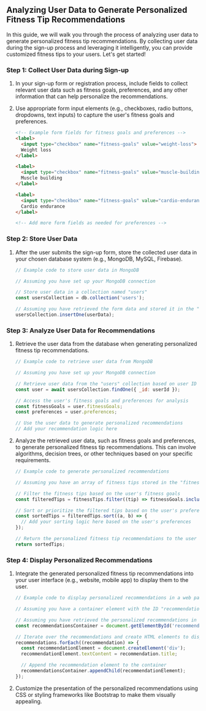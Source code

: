## Analyzing User Data to Generate Personalized Fitness Tip Recommendations

In this guide, we will walk you through the process of analyzing user data to generate personalized fitness tip recommendations. By collecting user data during the sign-up process and leveraging it intelligently, you can provide customized fitness tips to your users. Let's get started!

### Step 1: Collect User Data during Sign-up

1. In your sign-up form or registration process, include fields to collect relevant user data such as fitness goals, preferences, and any other information that can help personalize the recommendations.

2. Use appropriate form input elements (e.g., checkboxes, radio buttons, dropdowns, text inputs) to capture the user's fitness goals and preferences.

   ```html
   <!-- Example form fields for fitness goals and preferences -->
   <label>
     <input type="checkbox" name="fitness-goals" value="weight-loss">
     Weight loss
   </label>

   <label>
     <input type="checkbox" name="fitness-goals" value="muscle-building">
     Muscle building
   </label>

   <label>
     <input type="checkbox" name="fitness-goals" value="cardio-endurance">
     Cardio endurance
   </label>

   <!-- Add more form fields as needed for preferences -->
   ```

### Step 2: Store User Data

1. After the user submits the sign-up form, store the collected user data in your chosen database system (e.g., MongoDB, MySQL, Firebase).

   ```javascript
   // Example code to store user data in MongoDB

   // Assuming you have set up your MongoDB connection

   // Store user data in a collection named "users"
   const usersCollection = db.collection('users');

   // Assuming you have retrieved the form data and stored it in the "userData" object
   usersCollection.insertOne(userData);
   ```

### Step 3: Analyze User Data for Recommendations

1. Retrieve the user data from the database when generating personalized fitness tip recommendations.

   ```javascript
   // Example code to retrieve user data from MongoDB

   // Assuming you have set up your MongoDB connection

   // Retrieve user data from the "users" collection based on user ID or any other identifier
   const user = await usersCollection.findOne({ _id: userId });

   // Access the user's fitness goals and preferences for analysis
   const fitnessGoals = user.fitnessGoals;
   const preferences = user.preferences;

   // Use the user data to generate personalized recommendations
   // Add your recommendation logic here
   ```

2. Analyze the retrieved user data, such as fitness goals and preferences, to generate personalized fitness tip recommendations. This can involve algorithms, decision trees, or other techniques based on your specific requirements.

   ```javascript
   // Example code to generate personalized recommendations

   // Assuming you have an array of fitness tips stored in the "fitnessTips" variable

   // Filter the fitness tips based on the user's fitness goals
   const filteredTips = fitnessTips.filter((tip) => fitnessGoals.includes(tip.goal));

   // Sort or prioritize the filtered tips based on the user's preferences
   const sortedTips = filteredTips.sort((a, b) => {
     // Add your sorting logic here based on the user's preferences
   });

   // Return the personalized fitness tip recommendations to the user interface
   return sortedTips;
   ```

### Step 4: Display Personalized Recommendations

1. Integrate the generated personalized fitness tip recommendations into your user interface (e.g., website, mobile app) to display them to the user.

   ```javascript
   // Example code to display personalized recommendations in a web page

   // Assuming you have a container element with the ID "recommendations-container"

   // Assuming you have retrieved the personalized recommendations in the "recommendations" array
   const recommendationsContainer = document.getElementById('recommendations-container');

   // Iterate over the recommendations and create HTML elements to display them
   recommendations.forEach((recommendation) => {
     const recommendationElement = document.createElement('div');
     recommendationElement.textContent = recommendation.title;

     // Append the recommendation element to the container
     recommendationsContainer.appendChild(recommendationElement);
   });
   ```

2. Customize the presentation of the personalized recommendations using CSS or styling frameworks like Bootstrap to make them visually appealing.

